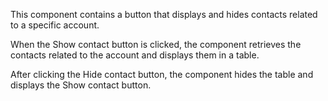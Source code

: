 This component contains a button that displays and hides contacts related to a specific account.

When the Show contact button is clicked, the component retrieves the contacts related to the account and displays them in a table.

After clicking the Hide contact button, the component hides the table and displays the Show contact button.

